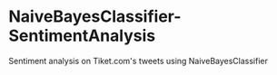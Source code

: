 # NaiveBayesClassifier-SentimentAnalysis
Sentiment analysis on Tiket.com's tweets using NaiveBayesClassifier 
